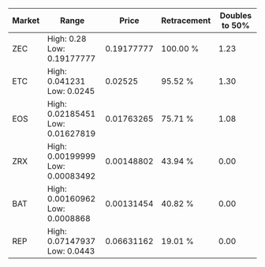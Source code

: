 | Market | Range | Price| Retracement | Doubles to 50% |
| --- | --- | --- | --- | --- |
| ZEC | High: 0.28<br />Low: 0.19177777 | 0.19177777 | 100.00 % | 1.23 |
| ETC | High: 0.041231<br />Low: 0.0245 | 0.02525 | 95.52 % | 1.30 |
| EOS | High: 0.02185451<br />Low: 0.01627819 | 0.01763265 | 75.71 % | 1.08 |
| ZRX | High: 0.00199999<br />Low: 0.00083492 | 0.00148802 | 43.94 % | 0.00 |
| BAT | High: 0.00160962<br />Low: 0.0008868 | 0.00131454 | 40.82 % | 0.00 |
| REP | High: 0.07147937<br />Low: 0.0443 | 0.06631162 | 19.01 % | 0.00 |
